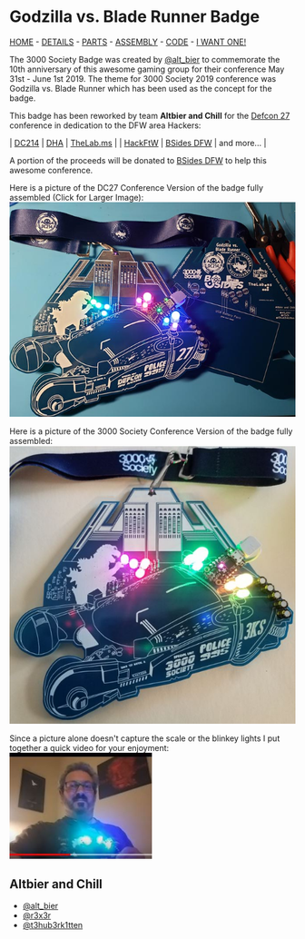 # Godzilla vs. Blade Runner Badge

[HOME](/) - [DETAILS](3kbadge_details.md) - [PARTS](3kbadge_components.md) - [ASSEMBLY](3kbadge_assembly.md) - [CODE](3kbadge_code.md) - [I WANT ONE!](3kbadge_i_want_one.md)

The 3000 Society Badge was created by [@alt_bier](https://twitter.com/alt_bier) to commemorate the 10th anniversary of this awesome gaming group for their conference May 31st - June 1st 2019.
The theme for 3000 Society 2019 conference was Godzilla vs. Blade Runner which has been used as the concept for the badge.

This badge has been reworked by team **Altbier and Chill** for the [Defcon 27](https://www.defcon.org/html/defcon-27/dc-27-index.html) conference in dedication to the DFW area Hackers:

| <A HREF="http://dc214.org/">DC214</A> | <A HREF="https://www.dallashackers.com/">DHA</A> | <A HREF="https://thelab.ms/">TheLab.ms</A> |
| <A HREF="https://www.meetup.com/HackFtW/">HackFtW</A> | <A HREF="http://www.bsidesdfw.com//">BSides DFW</A> | and more... |

A portion of the proceeds will be donated to [BSides DFW](http://www.bsidesdfw.com/) to help this awesome conference.

Here is a picture of the DC27 Conference Version of the badge fully assembled (Click for Larger Image):
[![DC27badge](DC27_Badge_sm.jpg)](DC27_Badge_bg.jpg)

Here is a picture of the 3000 Society Conference Version of the badge fully assembled:
![3kbadge](3kbadge.JPG)

Since a picture alone doesn't capture the scale or the blinkey lights I put together a quick video for your enjoyment:
[![Badge Video](video_thumb.JPG)](https://youtu.be/W0jq3bSK5AE)

## Altbier and Chill

* [@alt_bier](https://twitter.com/alt_bier)
* [@r3x3r](https://twitter.com/r3x3r)
* [@t3hub3rk1tten](https://twitter.com/t3hub3rk1tten)
